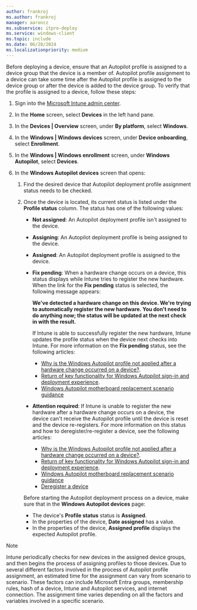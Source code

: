 ```yaml
---
author: frankroj
ms.author: frankroj
manager: aaroncz
ms.subservice: itpro-deploy
ms.service: windows-client
ms.topic: include
ms.date: 06/28/2024
ms.localizationpriority: medium
---
```


<!-- This file is shared by the following articles:

pre-provisioning\azure-ad-join-autopilot-profile.md
pre-provisioning/hybrid-azure-ad-join-autopilot-profile.md
self-deploying\self-deploying-autopilot-profile.md
user-driven\azure-ad-join-autopilot-profile.md
user-driven\hybrid-azure-ad-join-autopilot-profile.md

Headings are driven by article context. -->

Before deploying a device, ensure that an Autopilot profile is assigned to a device group that the device is a member of. Autopilot profile assignment to a device can take some time after the Autopilot profile is assigned to the device group or after the device is added to the device group. To verify that the profile is assigned to a device, follow these steps:

1. Sign into the [Microsoft Intune admin center](https://go.microsoft.com/fwlink/?linkid=2109431).

1. In the **Home** screen, select **Devices** in the left hand pane.

1. In the **Devices | Overview** screen, under **By platform**, select **Windows**.

1. In the **Windows | Windows devices** screen, under **Device onboarding**, select **Enrollment**.

1. In the **Windows | Windows enrollment** screen, under **Windows Autopilot**, select **Devices**.

1. In the **Windows Autopilot devices** screen that opens:

   1. Find the desired device that Autopilot deployment profile assignment status needs to be checked.

   1. Once the device is located, its current status is listed under the **Profile status** column. The status has one of the following values:

       - **Not assigned**: An Autopilot deployment profile isn't assigned to the device.

       - **Assigning**: An Autopilot deployment profile is being assigned to the device.

       - **Assigned**: An Autopilot deployment profile is assigned to the device.

       - **Fix pending**:  When a hardware change occurs on a device, this status displays while Intune tries to register the new hardware. When the link for the **Fix pending** status is selected, the following message appears:

          **We've detected a hardware change on this device. We're trying to automatically register the new hardware. You don't need to do anything now; the status will be updated at the next check in with the result.**

          If Intune is able to successfully register the new hardware, Intune updates the profile status when the device next checks into Intune. For more information on the **Fix pending** status, see the following articles:

           - [Why is the Windows Autopilot profile not applied after a hardware change occurred on a device?](../../troubleshooting-faq.yml#why-is-the-windows-autopilot-profile-not-applied-after-a-hardware-change-occurred-on-a-device-).
           - [Return of key functionality for Windows Autopilot sign-in and deployment experience](https://techcommunity.microsoft.com/t5/intune-customer-success/return-of-key-functionality-for-windows-autopilot-sign-in-and/ba-p/3583130).
           - [Windows Autopilot motherboard replacement scenario guidance](../../autopilot-motherboard-replacement.md)

       - **Attention required**: If Intune is unable to register the new hardware after a hardware change occurs on a device, the device can't receive the Autopilot profile until the device is reset and the device re-registers. For more information on this status and how to deregister/re-register a device, see the following articles:

         - [Why is the Windows Autopilot profile not applied after a hardware change occurred on a device?](../../troubleshooting-faq.yml#why-is-the-windows-autopilot-profile-not-applied-after-a-hardware-change-occurred-on-a-device-).
         - [Return of key functionality for Windows Autopilot sign-in and deployment experience](https://techcommunity.microsoft.com/t5/intune-customer-success/return-of-key-functionality-for-windows-autopilot-sign-in-and/ba-p/3583130).
         - [Windows Autopilot motherboard replacement scenario guidance](../../autopilot-motherboard-replacement.md)
         - [Deregister a device](../../registration-overview.md#deregister-a-device)

        Before starting the Autopilot deployment process on a device, make sure that in the **Windows Autopilot devices** page:

        - The device's **Profile status** status is **Assigned**.
        - In the properties of the device, **Date assigned** has a value.
        - In the properties of the device, **Assigned profile** displays the expected Autopilot profile.

> [!NOTE]
>
> Intune periodically checks for new devices in the assigned device groups, and then begins the process of assigning profiles to those devices. Due to several different factors involved in the process of Autopilot profile assignment, an estimated time for the assignment can vary from scenario to scenario. These factors can include Microsoft Entra groups, membership rules, hash of a device, Intune and Autopilot services, and internet connection. The assignment time varies depending on all the factors and variables involved in a specific scenario.
